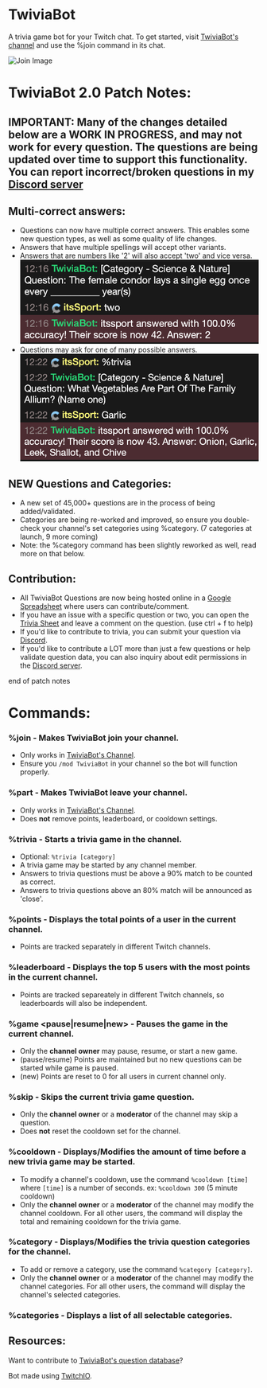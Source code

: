 # TwiviaBot

A trivia game bot for your Twitch chat. To get started, visit [TwiviaBot's channel](https://www.twitch.tv/twiviabot) and use the %join command in its chat. 

![Join Image](/images/join.png)

# TwiviaBot 2.0 Patch Notes:

## IMPORTANT: Many of the changes detailed below are a WORK IN PROGRESS, and may not work for every question. The questions are being updated over time to support this functionality. You can report incorrect/broken questions in my [Discord server](https://www.discord.gg/hMcbSTFCnU)

## Multi-correct answers:

  - Questions can now have multiple correct answers. This enables some new question types, as well as some quality of life changes.
  - Answers that have multiple spellings will accept other variants. 
  - Answers that are numbers like '2' will also accept 'two' and vice versa.
  ![Example](/images/two.png)
  - Questions may ask for one of many possible answers.
  ![Example](/images/garlic.png)

## NEW Questions and Categories: 
  - A new set of 45,000+ questions are in the process of being added/validated. 
  - Categories are being re-worked and improved, so ensure you double-check your channel's set categories using %category. (7 categories at launch, 9 more coming)
  - Note: the %category command has been slightly reworked as well, read more on that below.

## Contribution:
  - All TwiviaBot Questions are now being hosted online in a [Google Spreadsheet](https://docs.google.com/spreadsheets/d/157Gb7JkwZvq26bz_wJVCn4x3H-iqNZ59/edit?usp=sharing&ouid=111078275511657347073&rtpof=true&sd=true) where users can contribute/comment. 
  - If you have an issue with a specific question or two, you can open the [Trivia Sheet](https://docs.google.com/spreadsheets/d/157Gb7JkwZvq26bz_wJVCn4x3H-iqNZ59/edit?usp=sharing&ouid=111078275511657347073&rtpof=true&sd=true) and leave a comment on the question. (use ctrl + f to help)
  - If you'd like to contribute to trivia, you can submit your question via [Discord](https://www.discord.gg/hMcbSTFCnU). 
  - If you'd like to contribute a LOT more than just a few questions or help validate question data, you can also inquiry about edit permissions in the [Discord server](https://www.discord.gg/hMcbSTFCnU). 

end of patch notes


# Commands:

### %join - Makes TwiviaBot join your channel.
 - Only works in [TwiviaBot's Channel](https://www.twitch.tv/twiviabot).
 - Ensure you `/mod TwiviaBot` in your channel so the bot will function properly.

### %part - Makes TwiviaBot leave your channel.
 - Only works in [TwiviaBot's Channel](https://www.twitch.tv/twiviabot).
 - Does **not** remove points, leaderboard, or cooldown settings.

### %trivia - Starts a trivia game in the channel.
- Optional: `%trivia [category]`
- A trivia game may be started by any channel member.
- Answers to trivia questions must be above a 90% match to be counted as correct.
- Answers to trivia questions above an 80% match will be announced as 'close'.

### %points - Displays the total points of a user in the current channel.
- Points are tracked separately in different Twitch channels.

### %leaderboard - Displays the top 5 users with the most points in the current channel.
- Points are tracked separeately in different Twitch channels, so leaderboards will also be independent.

### %game <pause|resume|new> - Pauses the game in the current channel.
- Only the **channel owner** may pause, resume, or start a new game.
- (pause/resume) Points are maintained but no new questions can be started while game is paused.
- (new) Points are reset to 0 for all users in current channel only.

### %skip - Skips the current trivia game question.
- Only the **channel owner** or a **moderator** of the channel may skip a question.
- Does **not** reset the cooldown set for the channel. 

### %cooldown - Displays/Modifies the amount of time before a new trivia game may be started.
- To modify a channel's cooldown, use the command `%cooldown [time]` where `[time]` is a number of seconds. ex: `%cooldown 300` (5 minute cooldown)
- Only the **channel owner** or a **moderator** of the channel may modify the channel cooldown. For all other users, the command will display the total and remaining cooldown for the trivia game. 

### %category - Displays/Modifies the trivia question categories for the channel.
- To add or remove a category, use the command `%category [category]`.
- Only the **channel owner** or a **moderator** of the channel may modify the channel categories. For all other users, the command will display the channel's selected categories. 

### %categories - Displays a list of all selectable categories.

## Resources:

Want to contribute to [TwiviaBot's question database](https://docs.google.com/spreadsheets/d/157Gb7JkwZvq26bz_wJVCn4x3H-iqNZ59/edit?usp=sharing&ouid=111078275511657347073&rtpof=true&sd=true)?

Bot made using [TwitchIO](https://twitchio.dev/en/latest/index.html).
